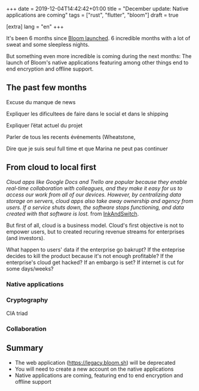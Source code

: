 +++
date = 2019-12-04T14:42:42+01:00
title = "December update: Native applications are coming"
tags = ["rust", "flutter", "bloom"]
draft = true

[extra]
lang = "en"
+++


It's been 6 months since <a href="/blog/bloom-a-free-and-open-source-google" target="_blank" rel="noopener">Bloom launched</a>.
6 incredible months with a lot of sweat and some sleepless nights.

But something even more incredible is coming during the next months: The launch of Bloom's native applications
featuring among other things end to end encryption and offline support.


## The past few months

Excuse du manque de news

Expliquer les dificultees de faire dans le social et dans le shipping

Expliquer l’état actuel du projet

Parler de tous les recents événements (Wheatstone,

Dire que je suis seul full time et que Marina ne peut pas continuer



## From cloud to local first

*Cloud apps like Google Docs and Trello are popular because they enable real-time collaboration with colleagues, and they make it easy for us to access our work from all of our devices. However, by centralizing data storage on servers, cloud apps also take away ownership and agency from users. If a service shuts down, the software stops functioning, and data created with that software is lost.* from [InkAndSwitch](https://www.inkandswitch.com/local-first.html).

But first of all, cloud is a business model. Cloud's first objective is not to empower users, but to
created recuring revenue streams for enterprises (and investors).

What happen to users' data if the
enterprise go bakrupt? If the enteprise decides to kill the product because it's not enough profitable?
If the enterprise's cloud get hacked? If an embargo is set? If internet is cut for some days/weeks?


### Native applications




### Cryptography


CIA triad


### Collaboration


## Summary

* The web application (<a href="https://legacy.bloom.sh" target="_blank" rel="noopener">https://legacy.bloom.sh</a>) will be deprecated
* You will need to create a new account on the native applications
* Native applications are coming, featuring end to end encryption and offline support
